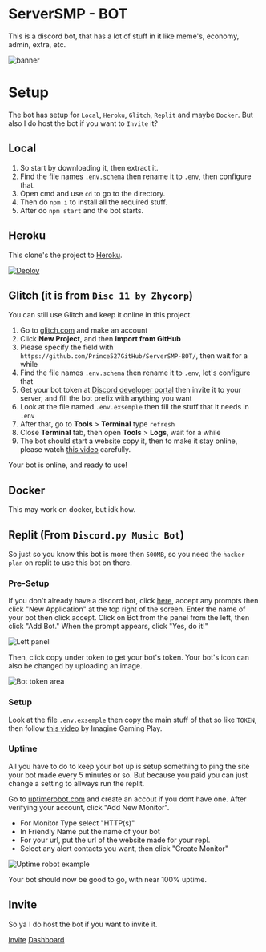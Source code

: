 # ServerSMP - BOT

This is a discord bot, that has a lot of stuff in it like meme's, economy, admin, extra, etc.

![banner](https://serversmp.arpismp.ml/banner.png)

# Setup
The bot has setup for `Local`, `Heroku`, `Glitch`, `Replit` and maybe `Docker`. But also I do host the bot if you want to `Invite` it?

## Local
1. So start by downloading it, then extract it.
2. Find the file names `.env.schema` then rename it to `.env`, then configure that.
3. Open cmd and use `cd` to go to the directory.
4. Then do `npm i` to install all the required stuff.
5. After do `npm start` and the bot starts.

## Heroku
This clone's the project to [Heroku](https://heroku.com/).

[![Deploy](https://www.herokucdn.com/deploy/button.svg)](https://heroku.com/deploy)

## Glitch (it is from ```Disc 11 by Zhycorp```)
You can still use Glitch and keep it online in this project.

1. Go to [glitch.com](https://glitch.com) and make an account
2. Click **New Project**, and then **Import from GitHub**
3. Please specify the field with `https://github.com/Prince527GitHub/ServerSMP-BOT/`, then wait for a while
4. Find the file names `.env.schema` then rename it to `.env`, let's configure that
5. Get your bot token at [Discord developer portal](https://discord.com/developers/applications) then invite it to your server, and fill the bot prefix with anything you want
6. Look at the file named `.env.exsemple` then fill the stuff that it needs in `.env`
7. After that, go to **Tools** > **Terminal** type `refresh`
8. Close **Terminal** tab, then open **Tools** > **Logs**, wait for a while
9. The bot should start a website copy it, then to make it stay online, please watch [this video](https://youtu.be/K2nqthN1xKQ?t=551) carefully.

Your bot is online, and ready to use!

## Docker
This may work on docker, but idk how.

## Replit (From `Discord.py Music Bot`)
So just so you know this bot is more then `500MB`, so you need the `hacker plan` on replit to use this bot on there.

### Pre-Setup

If you don't already have a discord bot, click [here](https://discordapp.com/developers/), accept any prompts then click "New Application" at the top right of the screen.  Enter the name of your bot then click accept.  Click on Bot from the panel from the left, then click "Add Bot."  When the prompt appears, click "Yes, do it!"

![Left panel](https://i.imgur.com/hECJYWK.png)

Then, click copy under token to get your bot's token. Your bot's icon can also be changed by uploading an image.

![Bot token area](https://i.imgur.com/da0ktMC.png)

### Setup
Look at the file `.env.exsemple` then copy the main stuff of that so like `TOKEN`, then follow [this video](https://youtu.be/BKlv__1OoGc) by Imagine Gaming Play.

### Uptime

All you have to do to keep your bot up is setup something to ping the site your bot made every 5 minutes or so. But because you paid you can just change a setting to allways run the replit.

Go to [uptimerobot.com](https://uptimerobot.com/) and create an accout if you dont have one.  After verifying your account, click "Add New Monitor".

+ For Monitor Type select "HTTP(s)"
+ In Friendly Name put the name of your bot
+ For your url, put the url of the website made for your repl.
+ Select any alert contacts you want, then click "Create Monitor"

![Uptime robot example](https://i.imgur.com/Qd9LXEy.png)

Your bot should now be good to go, with near 100% uptime.

## Invite
So ya I do host the bot if you want to invite it.

[Invite](https://discord.com/oauth2/authorize?client_id=778409873573412874&permissions=66579782&scope=bot) [Dashboard](https://serversmp.botdash.pro/)
